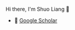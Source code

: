 Hi there, I'm Shuo Liang 👋

- 📖 [Google Scholar](https://scholar.google.com/citations?user=mFNKhqwAAAAJ&hl=zh-CN)
